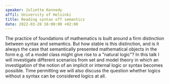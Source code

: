 ```yaml
---
speaker: Juliette Kennedy
affil: University of Helsinki
title: Reading syntax off semantics
date: 2022-03-28 16:00:00 +02:00
---
```


The practice of foundations of mathematics is built around a firm distinction between syntax and semantics. But how stable is this distinction, and is it always the case that semantically presented mathematical objects in the form e.g. of a model class might give rise to a "natural logic"? In this talk I will investigate different scenarios from set and model theory in which an investigation of the notion of an implicit or internal logic or syntax becomes possible. Time permitting we will also discuss the question whether logics without a syntax can be considered logics at all.
